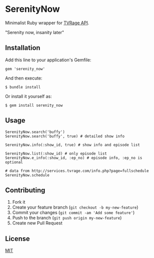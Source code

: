 SerenityNow
===========

Minimalist Ruby wrapper for [TVRage API][rage].

"Serenity now, insanity later"


Installation
------------

Add this line to your application's Gemfile:

    gem 'serenity_now'

And then execute:

    $ bundle install

Or install it yourself as:

    $ gem install serenity_now


Usage
-----

    SerenityNow.search('buffy')
    SerenityNow.search('buffy', true) # detailed show info

    SerenityNow.info(:show_id, true) # show info and episode list

    SerenityNow.list(:show_id) # only episode list
    SerenityNow.e_info(:show_id, :ep_no) # episode info, :ep_no is optional

    # data from http://services.tvrage.com/info.php?page=fullschedule
    SerenityNow.schedule


Contributing
------------

1. Fork it
2. Create your feature branch (`git checkout -b my-new-feature`)
3. Commit your changes (`git commit -am 'Add some feature'`)
4. Push to the branch (`git push origin my-new-feature`)
5. Create new Pull Request


License
-------

[MIT][license]


[rage]: http://services.tvrage.com/
[license]: https://github.com/mtrovilho/serenity_now/blob/master/LICENSE
